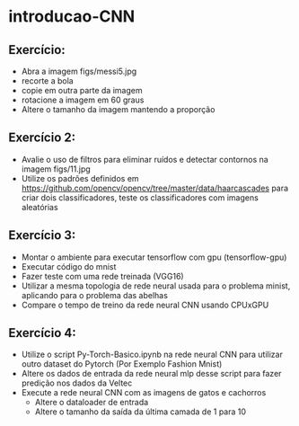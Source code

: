 # introducao-CNN

## Exercício:

* Abra a imagem figs/messi5.jpg
* recorte a bola
* copie em outra parte da imagem
* rotacione a imagem em 60 graus
* Altere o tamanho da imagem mantendo a proporção

## Exercício 2:

* Avalie o uso de filtros para eliminar ruídos e detectar contornos na imagem figs/11.jpg
* Utilize os padrões definidos em https://github.com/opencv/opencv/tree/master/data/haarcascades para criar dois classificadores, teste os classificadores com imagens aleatórias

## Exercício 3:

* Montar o ambiente para executar tensorflow com gpu (tensorflow-gpu)
* Executar código do mnist
* Fazer teste com uma rede treinada (VGG16)
* Utilizar a mesma topologia de rede neural usada para o problema minist, aplicando para o problema das abelhas
* Compare o tempo de treino da rede neural CNN usando CPUxGPU

## Exercício 4:
* Utilize o script Py-Torch-Basico.ipynb na rede neural CNN para utilizar outro dataset do Pytorch (Por Exemplo Fashion Mnist)
* Altere os dados de entrada da rede neural mlp desse script para fazer predição nos dados da Veltec
* Execute a rede neural CNN com as imagens de gatos e cachorros
  * Altere o dataloader de entrada
  * Altere o tamanho da saída da última camada de 1 para 10
